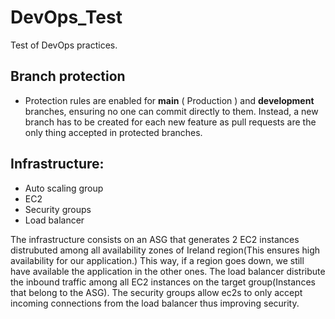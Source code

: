 # DevOps_Test
Test of DevOps practices.

## Branch protection
- Protection rules are enabled for <b>main</b> ( Production ) and <b>development</b> branches, ensuring no one can commit directly to them. Instead, a new branch has to be created for each new feature as pull requests are the only thing accepted in protected branches.


## Infrastructure:
- Auto scaling group
- EC2
- Security groups
- Load balancer

The infrastructure consists on an ASG that generates 2 EC2 instances distrubuted among all availability zones of Ireland region(This ensures high availability for our application.)
This way, if a region goes down, we still have available the application in the other ones.
The load balancer distribute the inbound traffic among all EC2 instances on the target group(Instances that belong to the ASG).
The security groups allow ec2s to only accept incoming connections from the load balancer thus improving security.
 
